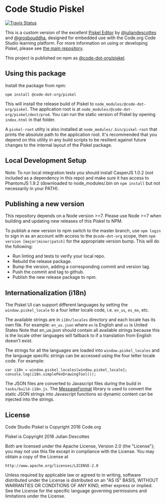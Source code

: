 Code Studio Piskel
======

[![Travis Status](https://api.travis-ci.org/code-dot-org/piskel.png?branch=master)](https://travis-ci.org/code-dot-org/piskel)

This is a custom version of the excellent [Piskel Editor](https://github.com/juliandescottes/piskel) by [@juliandescottes](https://github.com/juliandescottes) and [@grosbouddha](https://github.com/grosbouddha), designed for embedded use with the Code.org Code Studio learning platform.  For more information on using or developing Piskel, please see [the main repository](https://github.com/juliandescottes/piskel).

This project is published on npm as [@code-dot-org/piskel](https://www.npmjs.com/package/@code-dot-org/piskel).

## Using this package

Install the package from npm:

```
npm install @code-dot-org/piskel
```

This will install the release build of Piskel to `node_modules/@code-dot-org/piskel`.  The application root is at `node_modules/@code-dot-org/piskel/dest/prod`.  You can run the static version of Piskel by opening `index.html` in that folder.

A `piskel-root` utilty is also installed at `node_modules/.bin/piskel-root` that prints the absolute path to the application root.  It's recommended that you depend on this utility in any build scripts to be resilient against future changes to the internal layout of the Piskel package.

## Local Development Setup

Note: To run local integration tests you should install CasperJS 1.0.2 (not included as a dependency in this repo) and make sure it has access to PhantomJS 1.9.2 (downloaded to node_modules/.bin on `npm install` but not necessarily in your PATH).

## Publishing a new version

This repository depends on a Node version >=7. Please use Node >=7 when building and updating
new releases of this Piskel to NPM.

To publish a new version to npm switch to the master branch, use `npm login` to sign in as an account with access to the `@code-dot-org` scope, then `npm version [major|minor|patch]` for the appropriate version bump.  This will do the following:

* Run linting and tests to verify your local repo.
* Rebuild the release package.
* Bump the version, adding a corresponding commit and version tag.
* Push the commit and tag to github.
* Publish the new release package to npm.

## Internationalization (i18n)
The Piskel UI can support different languages by setting the `window.piskel_locale` to a four letter locale code, i.e. `en_us`, `es_mx`, etc.

The available strings are in `i18n/locales` directory and each locale has its own file. For example: `en_us.json` where `en` is English and `us` is United States
Note that en_us.json should contain all available strings because this is the locale other languages will fallback to if a translation from English doesn't exist.

The strings for all the languages are loaded into `window.piskel_locales` and the language specific strings can be accessed using the four letter locale code. For example:
```
var i18n = window.piskel_locales[window.piskel_locale];
console.log(i18n.simplePenDrawingTool());
```

The JSON files are converted to Javascript files during the build in `tasks/build-i18n.js`.  The [MessageFormat](http://messageformat.github.io/messageformat/) library is used to convert the static JSON strings into Javascript functions so dynamic content can be injected into the strings.

## License

Code Studio Piskel is Copyright 2016 Code.org

Piskel is Copyright 2016 Julian Descottes

Both are licensed under the Apache License, Version 2.0 (the "License");
you may not use this file except in compliance with the License.
You may obtain a copy of the License at

    http://www.apache.org/licenses/LICENSE-2.0

Unless required by applicable law or agreed to in writing, software
distributed under the License is distributed on an "AS IS" BASIS,
WITHOUT WARRANTIES OR CONDITIONS OF ANY KIND, either express or implied.
See the License for the specific language governing permissions and
limitations under the License.
